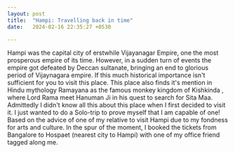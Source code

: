 ```yaml
---
layout: post
title:  "Hampi: Travelling back in time"
date:   2024-02-16 22:35:27 +0530

---
```

Hampi was the capital city of erstwhile Vijayanagar Empire, one the most prosperous empire of its time. However, in a sudden turn of events the empire got defeated by Deccan sultanate, bringing an end to glorious period of Vijaynagara empire.
 If this much historical importance isn't sufficient for you to visit this place.
This place also finds it's mention in Hindu mythology Ramayana as the famous monkey kingdom of Kishkinda , where Lord Rama meet Hanuman Ji in his quest to search for Sita Maa.
Admittedly I didn't know all this about this place when I first decided to visit it. I just wanted to do a Solo-trip to prove myself that I am capable of one! Based on the advice of one of my relative to visit Hampi due to my fondness for arts and culture. In the spur of the moment, I booked the tickets from Bangalore to Hospaet (nearest city to Hampi) with one of my office friend tagged along me.

<!--stackedit_data:
eyJoaXN0b3J5IjpbLTEwNzc3ODg5NjMsLTUwODk3MTg0LC0xMD
E3NzcwNDUxLC0xMjAzMzY4NDQ3LDg3NDYzMDEwNSwyMTA2NzQ1
OTksLTc4NzkyOTQ5OSwtMzY1MTc2OTE0LC0yMDg4NzQ2NjEyLC
0zMzI0NTUzNjNdfQ==
-->